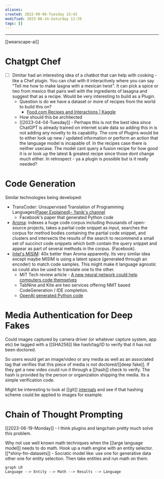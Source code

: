 ```yaml
---
aliases: 
created: 2022-09-06-Tuesday 15:43
modified: 2023-06-24-Saturday 12:39
tags: []
---
```


---
[[wearscape-ai]]

# Chatgpt Chef
- [ ] Dimitar had an interesting idea of a chatbot that can help with cooking - like a Chef plugin. You can chat with it interactively where you can say "Tell me how to make lasgna with a mexican twist". It can pick a spice or two from mexico that pairs well with the ingredients of lasagna and suggest that as a recipe. Would be very interesting to build as a Plugin.
	- Question is do we have a dataset or more of recipes from the world to build this on?
		- [Food.com Recipes and Interactions | Kaggle](https://www.kaggle.com/datasets/shuyangli94/food-com-recipes-and-user-interactions?resource=download)
	- How should this be architected
	- [[2023-04-04-Tuesday]] - Perhaps this is not the best idea since ChatGPT is already trained on internet scale data so adding this in is not adding any novelty to its capability. The core of Plugins would be to either look up new / updated information or perform an action that the language model is incapable of. In the recipes case there is neither usecase. The model cant query a fusion recipe for how good it is or look up the latest & greatest recipe since those dont change much either. In retrospect - ya a plugin is possible but is it really needed?

# Code Generation

Similar technologies being developed:

- TransCoder: Unsupervised Translation of Programming Languages[(Paper Explained)- Yanik's channel](https://www.youtube.com/watch?v=xTzFJIknh7E)
  - Facebook's paper that generated Python code
- [Aroma](https://arxiv.org/pdf/1812.01158.pdf): indexes a huge code corpus including thousands of open-source projects, takes a partial code snippet as input, searches the corpus for method bodies containing the partial code snippet, and clusters and intersects the results of the search to recommend a small set of succinct code snippets which both contain the query snippet and appear as part of several methods in the corpus. (Facebook).
- [Intel's MISIM](https://arxiv.org/pdf/2006.05265.pdf): 40x better than Aroma apparently. Its very similar idea except maybe MISIM is using a latent space (generated through an encoder) to match code samples. This might make it language agnostic so could also be used to translate one to the other.
  - MIT Tech review article - [A new neural network could help computers code themselves](https://www.technologyreview.com/2020/07/29/1005768/neural-network-similarities-between-programs-help-computers-code-themselves-ai-intel/?truid=aa6ca2814d337aa87afac67cde970883&utm_source=the_algorithm&utm_medium=email&utm_campaign=the_algorithm.unpaid.engagement&utm_content=07-31-2020)
  - TabNine and Kite are two services offering NMT based CodeGeneration / IDE completion.
  - [OpenAI generated Python code](https://www.youtube.com/watch?v=utuz7wBGjKM)

# Media Authentication for Deep Fakes

Could images captured by camera driver (or whatever capture system, app etc) be tagged with a [[SHA256]] like hash/tag/ID to verify that it has not been doctored.

So users would get an image/video or any media as well as an associated tag that verifies that this piece of media is not doctored/[[deep fake]]. If they get a new video could run it through a [[hash]] check to verify. The hash is provided by the person or organization shipping the media. Its a simple verification code.

Might be interesting to look at [[git]] [internals](https://git-scm.com/book/en/v2/Git-Internals-Git-Objects) and see if that hashing scheme could be applied to images for example.

# Chain of Thought Prompting

[[2023-06-19-Monday]] - I think plugins and langchain pretty much solve this problem.

Why not use well known math techniques when the [[large language model]] needs to do math. Hook up a math engine with an entity selector.
[[*shiny-fm-datasets]] - Socratic model like: use one for generative data other one for entity selection. Then take entities and run math on them.

```mermaid
graph LR
Language --> Entity --> Math --> Results --> Language
```
